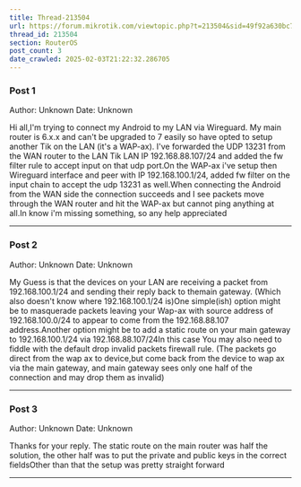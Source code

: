 ```yaml
---
title: Thread-213504
url: https://forum.mikrotik.com/viewtopic.php?t=213504&sid=49f92a630bc7970d8ca50523be880e8f
thread_id: 213504
section: RouterOS
post_count: 3
date_crawled: 2025-02-03T21:22:32.286705
---
```


### Post 1
Author: Unknown
Date: Unknown

Hi all,I'm trying to connect my Android to my LAN via Wireguard.  My main router is 6.x.x and can't be upgraded to 7 easily so have opted to setup another Tik on the LAN (it's a WAP-ax).  I've forwarded the UDP 13231 from the WAN router to the LAN Tik LAN IP 192.168.88.107/24 and added the fw filter rule to accept input on that udp port.On the WAP-ax i've setup then Wireguard interface and peer with IP 192.168.100.1/24, added fw filter on the input chain to accept the udp 13231 as well.When connecting the Android from the WAN side the connection succeeds and I see packets move through the WAN router and hit the WAP-ax but cannot ping anything at all.In know i'm missing something, so any help appreciated

---
### Post 2
Author: Unknown
Date: Unknown

My Guess is that the devices on your LAN are receiving a packet from 192.168.100.1/24 and sending their reply back to themain gateway. (Which also doesn't know where 192.168.100.1/24 is)One simple(ish) option might be to masquerade packets leaving your Wap-ax with source address of 192.168.100.0/24 to appear to come from the 192.168.88.107 address.Another option might be to add a static route on your main gateway to 192.168.100.1/24 via 192.168.88.107/24In this case You may also need to fiddle with the default drop invalid packets firewall rule. (The packets go direct from the wap ax to device,but come back from the device to wap ax via the main gateway, and main gateway sees only one half of the connection and may drop them as invalid)

---
### Post 3
Author: Unknown
Date: Unknown

Thanks for your reply. The static route on the main router was half the solution, the other half was to put the private and public keys in the correct fieldsOther than that the setup was pretty straight forward

---

